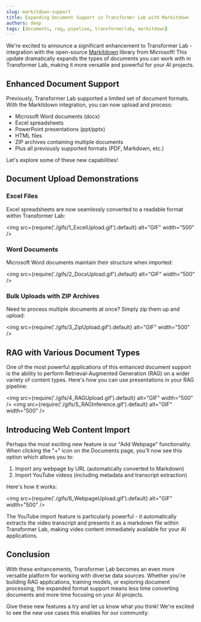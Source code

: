 ```yaml
---
slug: markitdown-support
title: Expanding Document Support in Transformer Lab with Markitdown
authors: deep
tags: [documents, rag, pipeline, transformerlab, markitdown]
---
```


We're excited to announce a significant enhancement to Transformer Lab - integration with the open-source [Markitdown](https://github.com/microsoft/markitdown) library from Microsoft! This update dramatically expands the types of documents you can work with in Transformer Lab, making it more versatile and powerful for your AI projects.

<!-- truncate -->

## Enhanced Document Support

Previously, Transformer Lab supported a limited set of document formats. With the Markitdown integration, you can now upload and process:

- Microsoft Word documents (docx)
- Excel spreadsheets
- PowerPoint presentations (ppt/pptx)
- HTML files
- ZIP archives containing multiple documents
- Plus all previously supported formats (PDF, Markdown, etc.)

Let's explore some of these new capabilities!

## Document Upload Demonstrations

### Excel Files

Excel spreadsheets are now seamlessly converted to a readable format within Transformer Lab:

<img src={require('./gifs/1_ExcelUpload.gif').default} alt="GIF" width="500" />

### Word Documents

Microsoft Word documents maintain their structure when imported:

<img src={require('./gifs/2_DocxUpload.gif').default} alt="GIF" width="500" />

### Bulk Uploads with ZIP Archives

Need to process multiple documents at once? Simply zip them up and upload:

<img src={require('./gifs/3_ZipUpload.gif').default} alt="GIF" width="500" />

## RAG with Various Document Types

One of the most powerful applications of this enhanced document support is the ability to perform Retrieval-Augmented Generation (RAG) on a wider variety of content types. Here's how you can use presentations in your RAG pipeline:

<img src={require('./gifs/4_RAGUpload.gif').default} alt="GIF" width="500" />
<img src={require('./gifs/5_RAGInference.gif').default} alt="GIF" width="500" />


## Introducing Web Content Import

Perhaps the most exciting new feature is our "Add Webpage" functionality. When clicking the "+" icon on the Documents page, you'll now see this option which allows you to:

1. Import any webpage by URL (automatically converted to Markdown)
2. Import YouTube videos (including metadata and transcript extraction)

Here's how it works:

<img src={require('./gifs/6_WebpageUpload.gif').default} alt="GIF" width="500" />

The YouTube import feature is particularly powerful - it automatically extracts the video transcript and presents it as a markdown file within Transformer Lab, making video content immediately available for your AI applications.

## Conclusion

With these enhancements, Transformer Lab becomes an even more versatile platform for working with diverse data sources. Whether you're building RAG applications, training models, or exploring document processing, the expanded format support means less time converting documents and more time focusing on your AI projects.

Give these new features a try and let us know what you think! We're excited to see the new use cases this enables for our community.
